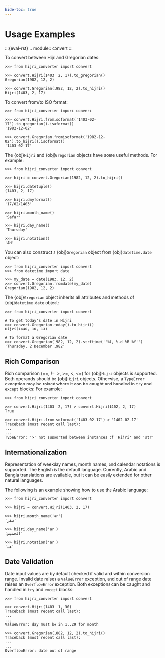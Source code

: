 ```yaml
---
hide-toc: true
---
```


# Usage Examples

:::{eval-rst}
.. module:: convert
:::

To convert between Hijri and Gregorian dates:

```pycon
>>> from hijri_converter import convert

>>> convert.Hijri(1403, 2, 17).to_gregorian()
Gregorian(1982, 12, 2)

>>> convert.Gregorian(1982, 12, 2).to_hijri()
Hijri(1403, 2, 17)
```

To convert from/to ISO format:

```pycon
>>> from hijri_converter import convert

>>> convert.Hijri.fromisoformat('1403-02-17').to_gregorian().isoformat()
'1982-12-02'

>>> convert.Gregorian.fromisoformat('1982-12-02').to_hijri().isoformat()
'1403-02-17'
```

The {obj}`Hijri` and {obj}`Gregorian` objects have some useful methods. For
example:

```pycon
>>> from hijri_converter import convert

>>> hijri = convert.Gregorian(1982, 12, 2).to_hijri()

>>> hijri.datetuple()
(1403, 2, 17)

>>> hijri.dmyformat()
'17/02/1403'

>>> hijri.month_name()
'Safar'

>>> hijri.day_name()
'Thursday'

>>> hijri.notation()
'AH'
```

You can also construct a {obj}`Gregorian` object from {obj}`datetime.date`
object:

```pycon
>>> from hijri_converter import convert
>>> from datetime import date

>>> my_date = date(1982, 12, 2)
>>> convert.Gregorian.fromdate(my_date)
Gregorian(1982, 12, 2)
```

The {obj}`Gregorian` object inherits all attributes and methods of
{obj}`datetime.date` object:

```pycon
>>> from hijri_converter import convert

# To get today's date in Hijri
>>> convert.Gregorian.today().to_hijri()
Hijri(1440, 10, 13)

# To format a Gregorian date
>>> convert.Gregorian(1982, 12, 2).strftime(''%A, %-d %B %Y'')
'Thursday, 2 December 1982'
```

## Rich Comparison

Rich comparison (==, !=, >, >=, <, <=) for {obj}`Hijri` objects is supported.
Both operands should be {obj}`Hijri` objects. Otherwise, a `TypeError`
exception may be raised where it can be caught and handled in `try` and `except`
blocks: For example:

```pycon
>>> from hijri_converter import convert

>>> convert.Hijri(1403, 2, 17) > convert.Hijri(1402, 2, 17)
True

>>> convert.Hijri.fromisoformat('1403-02-17') > '1402-02-17'
Traceback (most recent call last):
...
...
TypeError: '>' not supported between instances of 'Hijri' and 'str'
```

## Internationalization

Representation of weekday names, month names, and calendar notations is
supported. The English is the default language. Currently, Arabic and Bangla translations are available, but it
can be easily extended for other natural languages.

The following is an example showing how
to use the Arabic language:

```pycon
>>> from hijri_converter import convert

>>> hijri = convert.Hijri(1403, 2, 17)

>>> hijri.month_name('ar')
'صفر'

>>> hijri.day_name('ar')
'الخميس'

>>> hijri.notation('ar')
'هـ'
```

## Date Validation

Date input values are by default checked if valid and within conversion range.
Invalid date raises a `ValueError` exception, and out of range date raises
an `OverflowError` exception. Both exceptions can be caught and handled in `try`
and `except` blocks:

```pycon
>>> from hijri_converter import convert

>>> convert.Hijri(1403, 1, 30)
Traceback (most recent call last):
...
...
ValueError: day must be in 1..29 for month

>>> convert.Gregorian(1882, 12, 2).to_hijri()
Traceback (most recent call last):
...
...
OverflowError: date out of range
```
